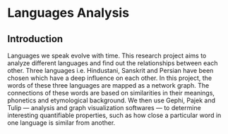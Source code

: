 # Languages Analysis
## Introduction
Languages we speak evolve with time. This research project aims to analyze different languages and find out the relationships between each other.  Three languages i.e. Hindustani, Sanskrit and Persian have been chosen which have a deep influence on each other. In this project, the words of these three languages are mapped as a network graph. The connections of these words are based on similarities in their meanings, phonetics and etymological background. We then use Gephi, Pajek and Tulip — analysis and graph visualization softwares — to determine interesting quantifiable properties, such as how close a particular word in one language is similar from another.
